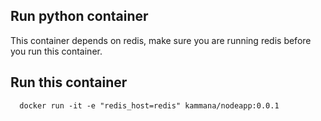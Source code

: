 ## Run python container

This container depends on redis, make sure you are running redis before you run this container.

## Run this container

```
  docker run -it -e "redis_host=redis" kammana/nodeapp:0.0.1 
```
